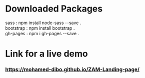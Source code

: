 # Downloaded Packages
sass       : npm install node-sass --save .\
bootstrap  : npm install bootstrap .\
gh-pages   : npm i gh-pages --save .


# Link for a live demo

### https://mohamed-dibo.github.io/ZAM-Landing-page/